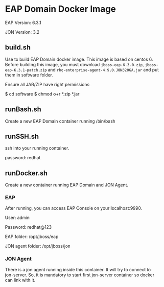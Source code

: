 # EAP Domain Docker Image

EAP Version: 6.3.1

JON Version: 3.2

## build.sh
Use to build EAP Domain docker image.
This image is based on centos 6.
Before building this image, you must download `jboss-eap-6.3.0.zip`, `jboss-eap-6.3.1-patch.zip` and `rhq-enterprise-agent-4.9.0.JON320GA.jar` and put them in software folder.

Ensure all JAR/ZIP have right permissions:

$ cd software
$ chmod o+r *.zip *.jar

## runBash.sh
Create a new EAP Domain container running /bin/bash

## runSSH.sh
ssh into your running container.

password: redhat

## runDocker.sh
Create a new container running EAP Domain and JON Agent.

### EAP
After running, you can access EAP Console on your localhost:9990.

User: admin

Password: redhat@123

EAP folder: /opt/jboss/eap

JON agent folder: /opt/jboss/jon

### JON Agent
There is a jon agent running inside this container. It will try to connect to jon-server. So, it is mandatory to start first jon-server container so docker can link with it.
